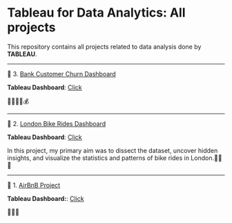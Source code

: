 # Tableau for Data Analytics: All projects

This repository contains all projects related to data analysis done by **TABLEAU**.

-------------------------------------------

:round_pushpin: 3. [Bank Customer Churn Dashboard](https://github.com/hashinil/tableau_BankCustomerChurn)

**Tableau Dashboard**: [Click](https://public.tableau.com/app/profile/hashini.liyanage/viz/BankCustomerChurn_16981592629460/Story1#1)

:runner::two_men_holding_hands::two_men_holding_hands::bank::moneybag: 

-------------------------------------------

:round_pushpin: 2. [London Bike Rides Dashboard](https://github.com/hashinil/tableau_LondonBikeRides)

**Tableau Dashboard**: [Click](https://public.tableau.com/app/profile/hashini.liyanage/viz/LondonBikeRidesProject_16971086509310/Dashboard1#1)

In this project, my primary aim was to dissect the dataset, uncover hidden insights, and visualize the statistics and patterns of bike rides in London.:bicyclist::bicyclist::bicyclist:

-------------------------------------------

:round_pushpin: 1. [AirBnB Project](https://github.com/hashinil/tableau_AirBnB/tree/main)

**Tableau Dashboard:**: [Click](https://public.tableau.com/app/profile/hashini.liyanage/viz/AirBnBProject_16965914925010/Dashboard1#1)

:house_with_garden::house_with_garden::house_with_garden:



